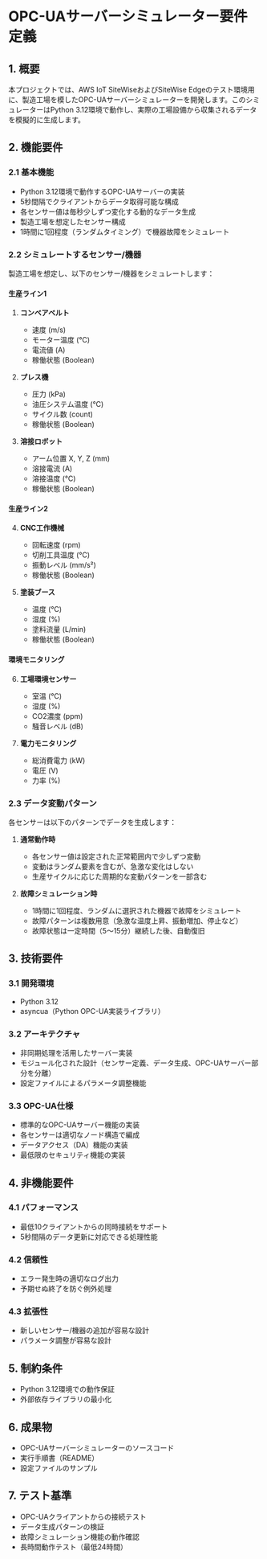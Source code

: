 # OPC-UAサーバーシミュレーター要件定義

## 1. 概要

本プロジェクトでは、AWS IoT SiteWiseおよびSiteWise Edgeのテスト環境用に、製造工場を模したOPC-UAサーバーシミュレーターを開発します。このシミュレーターはPython 3.12環境で動作し、実際の工場設備から収集されるデータを模擬的に生成します。

## 2. 機能要件

### 2.1 基本機能

- Python 3.12環境で動作するOPC-UAサーバーの実装
- 5秒間隔でクライアントからデータ取得可能な構成
- 各センサー値は毎秒少しずつ変化する動的なデータ生成
- 製造工場を想定したセンサー構成
- 1時間に1回程度（ランダムタイミング）で機器故障をシミュレート

### 2.2 シミュレートするセンサー/機器

製造工場を想定し、以下のセンサー/機器をシミュレートします：

#### 生産ライン1
1. **コンベアベルト**
   - 速度 (m/s)
   - モーター温度 (°C)
   - 電流値 (A)
   - 稼働状態 (Boolean)

2. **プレス機**
   - 圧力 (kPa)
   - 油圧システム温度 (°C)
   - サイクル数 (count)
   - 稼働状態 (Boolean)

3. **溶接ロボット**
   - アーム位置 X, Y, Z (mm)
   - 溶接電流 (A)
   - 溶接温度 (°C)
   - 稼働状態 (Boolean)

#### 生産ライン2
4. **CNC工作機械**
   - 回転速度 (rpm)
   - 切削工具温度 (°C)
   - 振動レベル (mm/s²)
   - 稼働状態 (Boolean)

5. **塗装ブース**
   - 温度 (°C)
   - 湿度 (%)
   - 塗料流量 (L/min)
   - 稼働状態 (Boolean)

#### 環境モニタリング
6. **工場環境センサー**
   - 室温 (°C)
   - 湿度 (%)
   - CO2濃度 (ppm)
   - 騒音レベル (dB)

7. **電力モニタリング**
   - 総消費電力 (kW)
   - 電圧 (V)
   - 力率 (%)

### 2.3 データ変動パターン

各センサーは以下のパターンでデータを生成します：

1. **通常動作時**
   - 各センサー値は設定された正常範囲内で少しずつ変動
   - 変動はランダム要素を含むが、急激な変化はしない
   - 生産サイクルに応じた周期的な変動パターンを一部含む

2. **故障シミュレーション時**
   - 1時間に1回程度、ランダムに選択された機器で故障をシミュレート
   - 故障パターンは複数用意（急激な温度上昇、振動増加、停止など）
   - 故障状態は一定時間（5〜15分）継続した後、自動復旧

## 3. 技術要件

### 3.1 開発環境
- Python 3.12
- asyncua（Python OPC-UA実装ライブラリ）

### 3.2 アーキテクチャ
- 非同期処理を活用したサーバー実装
- モジュール化された設計（センサー定義、データ生成、OPC-UAサーバー部分を分離）
- 設定ファイルによるパラメータ調整機能

### 3.3 OPC-UA仕様
- 標準的なOPC-UAサーバー機能の実装
- 各センサーは適切なノード構造で編成
- データアクセス（DA）機能の実装
- 最低限のセキュリティ機能の実装

## 4. 非機能要件

### 4.1 パフォーマンス
- 最低10クライアントからの同時接続をサポート
- 5秒間隔のデータ更新に対応できる処理性能

### 4.2 信頼性
- エラー発生時の適切なログ出力
- 予期せぬ終了を防ぐ例外処理

### 4.3 拡張性
- 新しいセンサー/機器の追加が容易な設計
- パラメータ調整が容易な設計

## 5. 制約条件
- Python 3.12環境での動作保証
- 外部依存ライブラリの最小化

## 6. 成果物
- OPC-UAサーバーシミュレーターのソースコード
- 実行手順書（README）
- 設定ファイルのサンプル

## 7. テスト基準
- OPC-UAクライアントからの接続テスト
- データ生成パターンの検証
- 故障シミュレーション機能の動作確認
- 長時間動作テスト（最低24時間）
